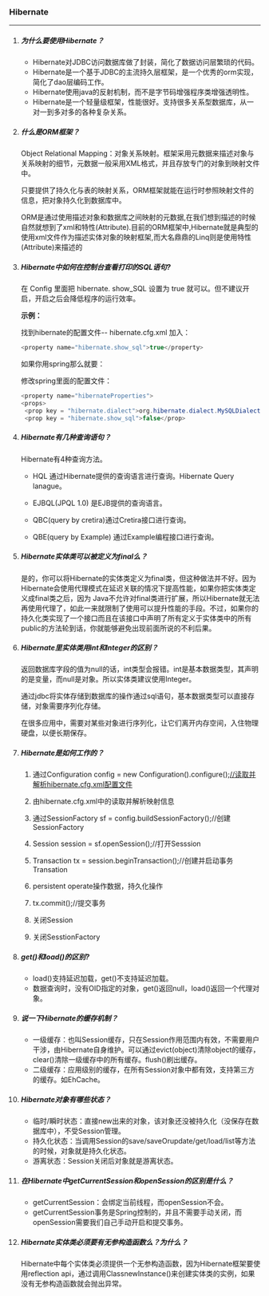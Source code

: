 ### Hibernate

***

1. ##### 为什么要使用Hibernate？

   - Hibernate对JDBC访问数据库做了封装，简化了数据访问层繁琐的代码。
   - Hibernate是一个基于JDBC的主流持久层框架，是一个优秀的orm实现，简化了dao层编码工作。
   - Hibernate使用java的反射机制，而不是字节码增强程序类增强透明性。
   - Hibernate是一个轻量级框架，性能很好。支持很多关系型数据库，从一对一到多对多的各种复杂关系。

2. ##### 什么是ORM框架？

   Object Relational Mapping：对象关系映射。框架采用元数据来描述对象与关系映射的细节，元数据一般采用XML格式，并且存放专门的对象到映射文件中。

   只要提供了持久化与表的映射关系，ORM框架就能在运行时参照映射文件的信息，把对象持久化到数据库中。

   ORM是通过使用描述对象和数据库之间映射的元数据,在我们想到描述的时候自然就想到了xml和特性(Attribute).目前的ORM框架中,Hibernate就是典型的使用xml文件作为描述实体对象的映射框架,而大名鼎鼎的Linq则是使用特性(Attribute)来描述的 

3. ##### Hibernate中如何在控制台查看打印的SQL语句?

   在 Config 里面把 hibernate. show_SQL 设置为 true 就可以。但不建议开启，开启之后会降低程序的运行效率。

   **示例：**

   找到hibernate的配置文件-- hibernate.cfg.xml
   加入：

   ~~~java
   <property name="hibernate.show_sql">true</property>
   ~~~

   如果你用spring那么就要：

   修改spring里面的配置文件：

   ~~~java
   <property name="hibernateProperties">
   <props>
   	<prop key = "hibernate.dialect">org.hibernate.dialect.MySQLDialect</prop>
   	<prop key = "hibernate.show_sql">false</prop>
   ~~~

4. ##### Hibernate有几种查询语句？

   Hibernate有4种查询方法。

   - HQL 通过Hibernate提供的查询语言进行查询。Hibernate Query lanague。

   - EJBQL(JPQL 1.0) 是EJB提供的查询语言。

   - QBC(query by cretira)通过Cretira接口进行查询。

   - QBE(query by Example) 通过Example编程接口进行查询。

5. ##### Hibernate实体类可以被定义为final么？

   是的，你可以将Hibernate的实体类定义为final类，但这种做法并不好。因为Hibernate会使用代理模式在延迟关联的情况下提高性能，如果你把实体类定义成final类之后，因为 Java不允许对final类进行扩展，所以Hibernate就无法再使用代理了，如此一来就限制了使用可以提升性能的手段。不过，如果你的持久化类实现了一个接口而且在该接口中声明了所有定义于实体类中的所有public的方法轮到话，你就能够避免出现前面所说的不利后果。 

6. ##### Hibernate里实体类用int和Integer的区别？

   返回数据库字段的值为null的话，int类型会报错。int是基本数据类型，其声明的是变量，而null是对象。所以实体类建议使用Integer。

   通过jdbc将实体存储到数据库的操作通过sql语句，基本数据类型可以直接存储，对象需要序列化存储。

   在很多应用中，需要对某些对象进行序列化，让它们离开内存空间，入住物理硬盘，以便长期保存。

7. ##### Hibernate是如何工作的？

   1. 通过Configuration config = new Configuration().configure();[//读取并解析hibernate.cfg.xml配置文件](https://link.zhihu.com/?target=//%E8%AF%BB%E5%8F%96%E5%B9%B6%E8%A7%A3%E6%9E%90hibernate.cfg.xml%E9%85%8D%E7%BD%AE%E6%96%87%E4%BB%B6)

   2. 由hibernate.cfg.xml中的<mapping resource="com/xx/User.hbm.xml"/>读取并解析映射信息

   3. 通过SessionFactory sf = config.buildSessionFactory();//创建SessionFactory

   4. Session session = sf.openSession();//打开Sesssion

   5. Transaction tx = session.beginTransaction();//创建并启动事务Transation

   6. persistent operate操作数据，持久化操作

   7. tx.commit();//提交事务

   8. 关闭Session

   9. 关闭SesstionFactory

8. ##### get()和load()的区别?

   - load()支持延迟加载，get()不支持延迟加载。
   - 数据查询时，没有OID指定的对象，get()返回null，load()返回一个代理对象。

9. ##### 说一下Hibernate的缓存机制？

   - 一级缓存：也叫Session缓存，只在Session作用范围内有效，不需要用户干涉，由Hibernate自身维护。可以通过evict(object)清除object的缓存，clear()清除一级缓存中的所有缓存。flush()刷出缓存。
   - 二级缓存：应用级别的缓存，在所有Session对象中都有效，支持第三方的缓存。如EhCache。

10. ##### Hibernate对象有哪些状态？

    - 临时/瞬时状态：直接new出来的对象，该对象还没被持久化（没保存在数据库中），不受Session管理。
    - 持久化状态：当调用Session的save/saveOrupdate/get/load/list等方法的时候，对象就是持久化状态。
    - 游离状态：Session关闭后对象就是游离状态。

11. ##### 在Hibernate中getCurrentSession和openSession的区别是什么？

    - getCurrentSession：会绑定当前线程，而openSession不会。
    - getCurrentSession事务是Spring控制的，并且不需要手动关闭，而openSession需要我们自己手动开启和提交事务。

12. ##### Hibernate实体类必须要有无参构造函数么？为什么？

    Hibernate中每个实体类必须提供一个无参构造函数，因为Hibernate框架要使用reflection api，通过调用ClassnewInstance()来创建实体类的实例，如果没有无参构造函数就会抛出异常。